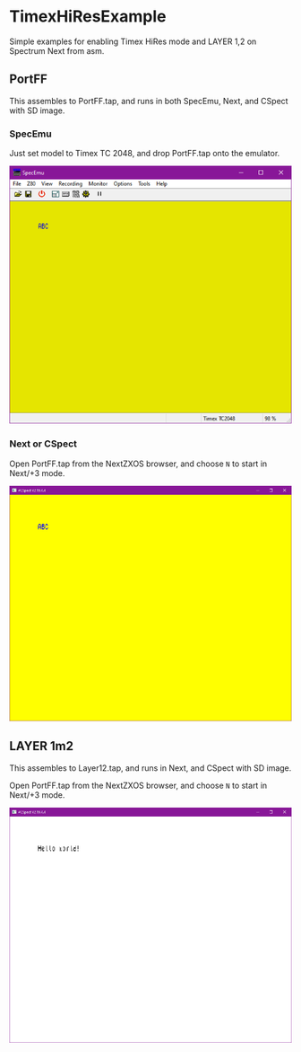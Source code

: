 # TimexHiResExample
Simple examples for enabling Timex HiRes mode and LAYER 1,2 on Spectrum Next from asm.

## PortFF

This assembles to PortFF.tap, and runs in both SpecEmu, Next, and CSpect with SD image.

### SpecEmu
Just set model to Timex TC 2048, and drop PortFF.tap onto the emulator.

![SpecEmu PortFF.tap](https://github.com/Threetwosevensixseven/TimexHiResExample/blob/main/img/portff-specemu.png)

### Next or CSpect

Open PortFF.tap from the NextZXOS browser, and choose `N` to start in Next/+3 mode.

![SpecEmu PortFF.tap](https://github.com/Threetwosevensixseven/TimexHiResExample/blob/main/img/portff-cspect.png)

## LAYER 1m2

This assembles to Layer12.tap, and runs in Next, and CSpect with SD image.

Open PortFF.tap from the NextZXOS browser, and choose `N` to start in Next/+3 mode.

![SpecEmu PortFF.tap](https://github.com/Threetwosevensixseven/TimexHiResExample/blob/main/img/layer12-cspect.png)


